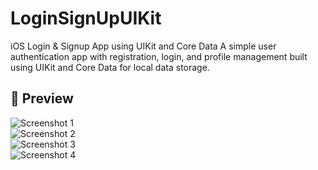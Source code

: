 # LoginSignUpUIKit
iOS Login &amp; Signup App using UIKit and Core Data A simple user authentication app with registration, login, and profile management built using UIKit and Core Data for local data storage.

## 📱 Preview

![Screenshot 1](UIScreenshots/Image1.png)  
![Screenshot 2](UIScreenshots/Image2.png)  
![Screenshot 3](UIScreenshots/Image3.png)  
![Screenshot 4](UIScreenshots/Image4.png)
